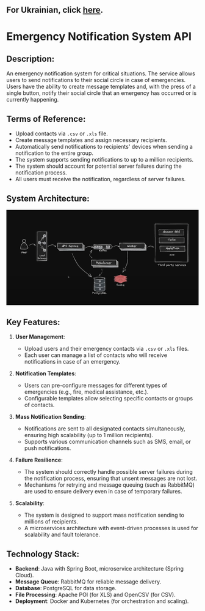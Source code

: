 ## For Ukrainian, click [here](README_UA.md). 

# Emergency Notification System API

## Description:
An emergency notification system for critical situations. The service allows users to send notifications to their social circle in case of emergencies.
Users have the ability to create message templates and, with the press of a single button, notify their social circle that an emergency has occurred or is currently happening.

## Terms of Reference:
- Upload contacts via `.csv` or `.xls` file.
- Create message templates and assign necessary recipients.
- Automatically send notifications to recipients' devices when sending a notification to the entire group.
- The system supports sending notifications to up to a million recipients.
- The system should account for potential server failures during the notification process.
- All users must receive the notification, regardless of server failures.

## System Architecture:
![System Architecture](Scheme.png)

## Key Features:
1. **User Management**:
    - Upload users and their emergency contacts via `.csv` or `.xls` files.
    - Each user can manage a list of contacts who will receive notifications in case of an emergency.

2. **Notification Templates**:
    - Users can pre-configure messages for different types of emergencies (e.g., fire, medical assistance, etc.).
    - Configurable templates allow selecting specific contacts or groups of contacts.

3. **Mass Notification Sending**:
    - Notifications are sent to all designated contacts simultaneously, ensuring high scalability (up to 1 million recipients).
    - Supports various communication channels such as SMS, email, or push notifications.

4. **Failure Resilience**:
    - The system should correctly handle possible server failures during the notification process, ensuring that unsent messages are not lost.
    - Mechanisms for retrying and message queuing (such as RabbitMQ) are used to ensure delivery even in case of temporary failures.

5. **Scalability**:
    - The system is designed to support mass notification sending to millions of recipients.
    - A microservices architecture with event-driven processes is used for scalability and fault tolerance.

## Technology Stack:
- **Backend**: Java with Spring Boot, microservice architecture (Spring Cloud).
- **Message Queue**: RabbitMQ for reliable message delivery.
- **Database**: PostgreSQL for data storage.
- **File Processing**: Apache POI (for XLS) and OpenCSV (for CSV).
- **Deployment**: Docker and Kubernetes (for orchestration and scaling).
